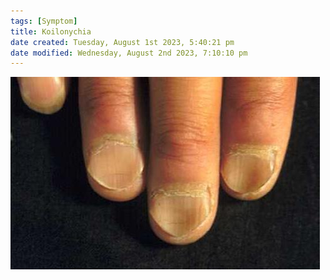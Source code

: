 ```yaml
---
tags: [Symptom]
title: Koilonychia
date created: Tuesday, August 1st 2023, 5:40:21 pm
date modified: Wednesday, August 2nd 2023, 7:10:10 pm
---
```



![](z_attachments/13TwCR4.png)
